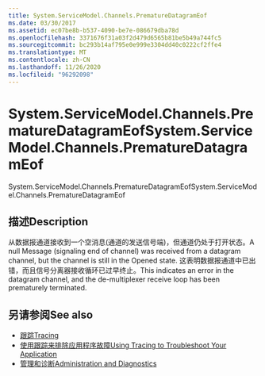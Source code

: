 ```yaml
---
title: System.ServiceModel.Channels.PrematureDatagramEof
ms.date: 03/30/2017
ms.assetid: ec07be8b-b537-4090-be7e-086679dba78d
ms.openlocfilehash: 3371676f31a03f2d479d6565b81be5b49a744fc5
ms.sourcegitcommit: bc293b14af795e0e999e3304dd40c0222cf2ffe4
ms.translationtype: MT
ms.contentlocale: zh-CN
ms.lasthandoff: 11/26/2020
ms.locfileid: "96292098"
---
```

# <a name="systemservicemodelchannelsprematuredatagrameof"></a><span data-ttu-id="401d0-102">System.ServiceModel.Channels.PrematureDatagramEof</span><span class="sxs-lookup"><span data-stu-id="401d0-102">System.ServiceModel.Channels.PrematureDatagramEof</span></span>

<span data-ttu-id="401d0-103">System.ServiceModel.Channels.PrematureDatagramEof</span><span class="sxs-lookup"><span data-stu-id="401d0-103">System.ServiceModel.Channels.PrematureDatagramEof</span></span>  
  
## <a name="description"></a><span data-ttu-id="401d0-104">描述</span><span class="sxs-lookup"><span data-stu-id="401d0-104">Description</span></span>  

 <span data-ttu-id="401d0-105">从数据报通道接收到一个空消息(通道的发送信号端)，但通道仍处于打开状态。</span><span class="sxs-lookup"><span data-stu-id="401d0-105">A null Message (signaling end of channel) was received from a datagram channel, but the channel is still in the Opened state.</span></span> <span data-ttu-id="401d0-106">这表明数据报通道中已出错，而且信号分离器接收循环已过早终止。</span><span class="sxs-lookup"><span data-stu-id="401d0-106">This indicates an error in the datagram channel, and the de-multiplexer receive loop has been prematurely terminated.</span></span>  
  
## <a name="see-also"></a><span data-ttu-id="401d0-107">另请参阅</span><span class="sxs-lookup"><span data-stu-id="401d0-107">See also</span></span>

- [<span data-ttu-id="401d0-108">跟踪</span><span class="sxs-lookup"><span data-stu-id="401d0-108">Tracing</span></span>](index.md)
- [<span data-ttu-id="401d0-109">使用跟踪来排除应用程序故障</span><span class="sxs-lookup"><span data-stu-id="401d0-109">Using Tracing to Troubleshoot Your Application</span></span>](using-tracing-to-troubleshoot-your-application.md)
- [<span data-ttu-id="401d0-110">管理和诊断</span><span class="sxs-lookup"><span data-stu-id="401d0-110">Administration and Diagnostics</span></span>](../index.md)
